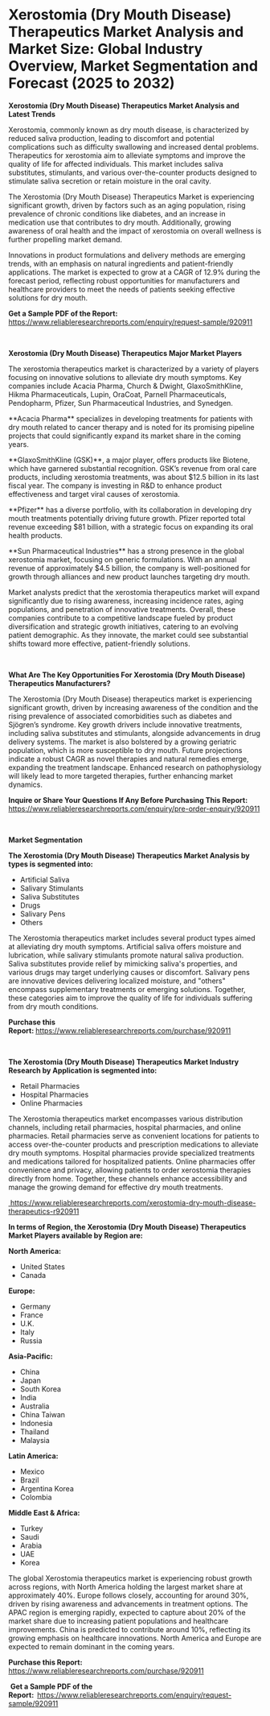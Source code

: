 <p><h1>Xerostomia (Dry Mouth Disease) Therapeutics Market Analysis and Market Size: Global Industry Overview, Market Segmentation and Forecast (2025 to 2032)</h1></p><p><strong>Xerostomia (Dry Mouth Disease) Therapeutics Market Analysis and Latest Trends</strong></p>
<p><p>Xerostomia, commonly known as dry mouth disease, is characterized by reduced saliva production, leading to discomfort and potential complications such as difficulty swallowing and increased dental problems. Therapeutics for xerostomia aim to alleviate symptoms and improve the quality of life for affected individuals. This market includes saliva substitutes, stimulants, and various over-the-counter products designed to stimulate saliva secretion or retain moisture in the oral cavity.</p><p>The Xerostomia (Dry Mouth Disease) Therapeutics Market is experiencing significant growth, driven by factors such as an aging population, rising prevalence of chronic conditions like diabetes, and an increase in medication use that contributes to dry mouth. Additionally, growing awareness of oral health and the impact of xerostomia on overall wellness is further propelling market demand. </p><p>Innovations in product formulations and delivery methods are emerging trends, with an emphasis on natural ingredients and patient-friendly applications. The market is expected to grow at a CAGR of 12.9% during the forecast period, reflecting robust opportunities for manufacturers and healthcare providers to meet the needs of patients seeking effective solutions for dry mouth.</p></p>
<p><strong>Get a Sample PDF of the Report:&nbsp;</strong> <a href="https://www.reliableresearchreports.com/enquiry/request-sample/920911?utm_campaign=2255&utm_medium=2&utm_source=Github&utm_content=ia&utm_term=13042025&utm_id=xerostomia-dry-mouth-disease-therapeutics">https://www.reliableresearchreports.com/enquiry/request-sample/920911</a></p>
<p>&nbsp;</p>
<p><strong>Xerostomia (Dry Mouth Disease) Therapeutics Major Market Players</strong></p>
<p><p>The xerostomia therapeutics market is characterized by a variety of players focusing on innovative solutions to alleviate dry mouth symptoms. Key companies include Acacia Pharma, Church & Dwight, GlaxoSmithKline, Hikma Pharmaceuticals, Lupin, OraCoat, Parnell Pharmaceuticals, Pendopharm, Pfizer, Sun Pharmaceutical Industries, and Synedgen.</p><p>**Acacia Pharma** specializes in developing treatments for patients with dry mouth related to cancer therapy and is noted for its promising pipeline projects that could significantly expand its market share in the coming years.</p><p>**GlaxoSmithKline (GSK)**, a major player, offers products like Biotene, which have garnered substantial recognition. GSK’s revenue from oral care products, including xerostomia treatments, was about $12.5 billion in its last fiscal year. The company is investing in R&D to enhance product effectiveness and target viral causes of xerostomia.</p><p>**Pfizer** has a diverse portfolio, with its collaboration in developing dry mouth treatments potentially driving future growth. Pfizer reported total revenue exceeding $81 billion, with a strategic focus on expanding its oral health products.</p><p>**Sun Pharmaceutical Industries** has a strong presence in the global xerostomia market, focusing on generic formulations. With an annual revenue of approximately $4.5 billion, the company is well-positioned for growth through alliances and new product launches targeting dry mouth.</p><p>Market analysts predict that the xerostomia therapeutics market will expand significantly due to rising awareness, increasing incidence rates, aging populations, and penetration of innovative treatments. Overall, these companies contribute to a competitive landscape fueled by product diversification and strategic growth initiatives, catering to an evolving patient demographic. As they innovate, the market could see substantial shifts toward more effective, patient-friendly solutions.</p></p>
<p>&nbsp;</p>
<p><strong>What Are The Key Opportunities For Xerostomia (Dry Mouth Disease) Therapeutics Manufacturers?</strong></p>
<p><p>The Xerostomia (Dry Mouth Disease) therapeutics market is experiencing significant growth, driven by increasing awareness of the condition and the rising prevalence of associated comorbidities such as diabetes and Sjögren’s syndrome. Key growth drivers include innovative treatments, including saliva substitutes and stimulants, alongside advancements in drug delivery systems. The market is also bolstered by a growing geriatric population, which is more susceptible to dry mouth. Future projections indicate a robust CAGR as novel therapies and natural remedies emerge, expanding the treatment landscape. Enhanced research on pathophysiology will likely lead to more targeted therapies, further enhancing market dynamics.</p></p>
<p><strong>Inquire or Share Your Questions If Any Before Purchasing This Report:</strong> <a href="https://www.reliableresearchreports.com/enquiry/pre-order-enquiry/920911?utm_campaign=2255&utm_medium=2&utm_source=Github&utm_content=ia&utm_term=13042025&utm_id=xerostomia-dry-mouth-disease-therapeutics">https://www.reliableresearchreports.com/enquiry/pre-order-enquiry/920911</a></p>
<p>&nbsp;</p>
<p><strong>Market Segmentation</strong></p>
<p><strong>The Xerostomia (Dry Mouth Disease) Therapeutics Market Analysis by types is segmented into:</strong></p>
<p><ul><li>Artificial Saliva</li><li>Salivary Stimulants</li><li>Saliva Substitutes</li><li>Drugs</li><li>Salivary Pens</li><li>Others</li></ul></p>
<p><p>The Xerostomia therapeutics market includes several product types aimed at alleviating dry mouth symptoms. Artificial saliva offers moisture and lubrication, while salivary stimulants promote natural saliva production. Saliva substitutes provide relief by mimicking saliva's properties, and various drugs may target underlying causes or discomfort. Salivary pens are innovative devices delivering localized moisture, and "others" encompass supplementary treatments or emerging solutions. Together, these categories aim to improve the quality of life for individuals suffering from dry mouth conditions.</p></p>
<p><strong>Purchase this Report:&nbsp;</strong><a href="https://www.reliableresearchreports.com/purchase/920911?utm_campaign=2255&utm_medium=2&utm_source=Github&utm_content=ia&utm_term=13042025&utm_id=xerostomia-dry-mouth-disease-therapeutics">https://www.reliableresearchreports.com/purchase/920911</a></p>
<p>&nbsp;</p>
<p><strong>The Xerostomia (Dry Mouth Disease) Therapeutics Market Industry Research by Application is segmented into:</strong></p>
<p><ul><li>Retail Pharmacies</li><li>Hospital Pharmacies</li><li>Online Pharmacies</li></ul></p>
<p><p>The Xerostomia therapeutics market encompasses various distribution channels, including retail pharmacies, hospital pharmacies, and online pharmacies. Retail pharmacies serve as convenient locations for patients to access over-the-counter products and prescription medications to alleviate dry mouth symptoms. Hospital pharmacies provide specialized treatments and medications tailored for hospitalized patients. Online pharmacies offer convenience and privacy, allowing patients to order xerostomia therapies directly from home. Together, these channels enhance accessibility and manage the growing demand for effective dry mouth treatments.</p></p>
<p><a href="https://www.reliableresearchreports.com/xerostomia-dry-mouth-disease-therapeutics-r920911?utm_campaign=2255&utm_medium=2&utm_source=Github&utm_content=ia&utm_term=13042025&utm_id=xerostomia-dry-mouth-disease-therapeutics">&nbsp;https://www.reliableresearchreports.com/xerostomia-dry-mouth-disease-therapeutics-r920911</a></p>
<p><strong>In terms of Region, the Xerostomia (Dry Mouth Disease) Therapeutics Market Players available by Region are:</strong></p>
<p>
    <p> <strong> North America: </strong>
        <ul>
            <li>United States</li>
            <li>Canada</li>
        </ul>
        </p> 
    <p> <strong> Europe: </strong>
        <ul>
            <li>Germany</li>
            <li>France</li>
            <li>U.K.</li>
            <li>Italy</li>
            <li>Russia</li>
        </ul>
        </p> 
    <p> <strong> Asia-Pacific: </strong>
        <ul>
            <li>China</li>
            <li>Japan</li>
            <li>South Korea</li>
            <li>India</li>
            <li>Australia</li>
            <li>China Taiwan</li>
            <li>Indonesia</li>
            <li>Thailand</li>
            <li>Malaysia</li>
        </ul>
        </p> 
    <p> <strong> Latin America: </strong>
        <ul>
            <li>Mexico</li>
            <li>Brazil</li>
            <li>Argentina Korea</li>
            <li>Colombia</li>
        </ul>
        </p> 
    <p> <strong> Middle East & Africa: </strong>
        <ul>
            <li>Turkey</li>
            <li>Saudi</li>
            <li>Arabia</li>
            <li>UAE</li>
            <li>Korea</li>
        </ul>
    </p>
    </p>
<p><p>The global Xerostomia therapeutics market is experiencing robust growth across regions, with North America holding the largest market share at approximately 40%. Europe follows closely, accounting for around 30%, driven by rising awareness and advancements in treatment options. The APAC region is emerging rapidly, expected to capture about 20% of the market share due to increasing patient populations and healthcare improvements. China is predicted to contribute around 10%, reflecting its growing emphasis on healthcare innovations. North America and Europe are expected to remain dominant in the coming years.</p></p>
<p><strong>Purchase this Report: </strong><a href="https://www.reliableresearchreports.com/purchase/920911?utm_campaign=2255&utm_medium=2&utm_source=Github&utm_content=ia&utm_term=13042025&utm_id=xerostomia-dry-mouth-disease-therapeutics">https://www.reliableresearchreports.com/purchase/920911</a></p>
<p>&nbsp;<strong>Get a Sample PDF of the Report:&nbsp;&nbsp;</strong><a href="https://www.reliableresearchreports.com/enquiry/request-sample/920911?utm_campaign=2255&utm_medium=2&utm_source=Github&utm_content=ia&utm_term=13042025&utm_id=xerostomia-dry-mouth-disease-therapeutics">https://www.reliableresearchreports.com/enquiry/request-sample/920911</a></p>
<p><strong></strong></p>
<p><p></p><p></p><p></p></p>